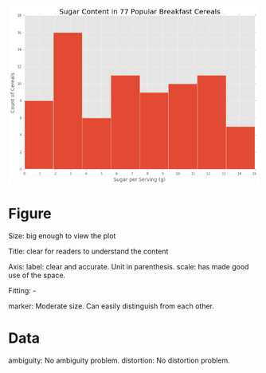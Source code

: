 ![Ian Wright plot](https://github.com/clairehxq/PUI2016_xh895/blob/master/HW8_xh895/iw453_plot.png)

# Figure
Size: big enough to view the plot

Title: clear for readers to understand the content

Axis: 
      label: clear and accurate. Unit in parenthesis.
      scale: has made good use of the space.
      
Fitting: -

marker: Moderate size. Can easily distinguish from each other.

# Data
ambiguity: No ambiguity problem.
distortion: No distortion problem.

